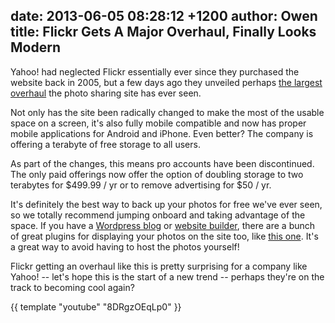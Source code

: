 date: 2013-06-05 08:28:12 +1200
author: Owen
title: Flickr Gets A Major Overhaul, Finally Looks Modern
----

Yahoo! had neglected Flickr essentially ever since they purchased the website back in 2005, but a few days ago they unveiled perhaps [the largest overhaul](http://yahoo.tumblr.com/post/50934634700/your-world-in-full-resolution) the photo sharing site has ever seen.

Not only has the site been radically changed to make the most of the usable space on a screen, it's also fully mobile compatible and now has proper mobile applications for Android and iPhone. Even better? The company is offering a terabyte of free storage to all users.

As part of the changes, this means pro accounts have been discontinued. The only paid offerings now offer the option of doubling storage to two terabytes for $499.99 / yr or to remove advertising for $50 / yr.

It's definitely the best way to back up your photos for free we've ever seen, so we totally recommend jumping onboard and taking advantage of the space. If you have a [Wordpress blog](https://iwantmyname.com/services/open-source/) or [website builder](https://iwantmyname.com/services/website-builder/), there are a bunch of great plugins for displaying your photos on the site too, like [this one](http://wordpress.org/plugins/flickr-photostream/). It's a great way to avoid having to host the photos yourself!

Flickr getting an overhaul like this is pretty surprising for a company like Yahoo! -- let's hope this is the start of a new trend -- perhaps they're on the track to becoming cool again? 

{{ template "youtube" "8DRgzOEqLp0" }}
